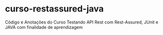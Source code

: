 # curso-restassured-java

Código e Anotações do Curso Testando API Rest com Rest-Assured, JUnit e JAVA com finalidade de aprendizagem
